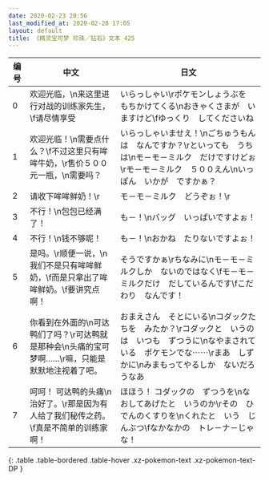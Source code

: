 ```yaml
---
date: 2020-02-23 20:56
last_modified_at: 2020-02-28 17:05
layout: default
title: 《精灵宝可梦 珍珠／钻石》文本 425
---
```

| 编号 | 中文 | 日文 |
| ---- | ---- | ---- |
| 0 | 欢迎光临，\n来这里进行对战的训练家先生，\f请尽情享受 | いらっしゃい\rポケモンしょうぶを　もちかけてくる\nおきゃくさまが　いますけど\fゆっくり　してくださいね |
| 1 | 欢迎光临！\n需要点什么？\f不过这里只有哞哞牛奶，\r售价５００元一瓶，\n需要吗？ | いらっしゃいませえ！\nごちゅうもんは　なんですか？\rといっても　うちは\nモ－モ－ミルク　だけですけどぉ\rモ－モ－ミルク　５００えん\nいっぽん　いかが　ですかぁ？ |
| 2 | 请收下哞哞鲜奶！\r | モ－モ－ミルク　どうぞぉ！\r |
| 3 | 不行！\n包包已经满了！ | も－！\nバッグ　いっぱいですよぉ！ |
| 4 | 不行！\n钱不够呢！ | も－！\nおかね　たりないですよぉ！ |
| 5 | 是吗。\r顺便一说，\n我们不是只有哞哞鲜奶，\f而是只拿出了哞哞鲜奶。\f要讲究点啊！ | そうですかぁ\rちなみに\nモ－モ－ミルクしか　ないのではなく\fモ－モ－ミルクだけ　だしているんです\fこだわり　なんです！ |
| 6 | 你看到在外面的\n可达鸭们了吗？\r可达鸭就是那种会\n头痛的宝可梦啊……\r嘛，只能是默默地注视着了吧。 | おまえさん　そとにいる\nコダックたちを　みたか？\rコダックと　いうのは　いつも　ずつうに\nなやまされている　ポケモンでな⋯⋯\rまあ　しずかに\nみまもってやるしか　ないだろうなあ |
| 7 | 呵呵！ 可达鸭的头痛\n治好了。\r那是因为有人给了我们秘传之药。\f真是不简单的训练家啊！ | ほほう！ コダックの　ずつうを\nなおしてあげたと　いうのか\rその　ひでんのくすりを\nくれたと　いう　じんぶつ\fなかなかの　トレ－ナ－じゃな！ |
{: .table .table-bordered .table-hover .xz-pokemon-text .xz-pokemon-text-DP }